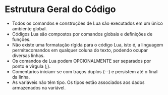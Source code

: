 # Estrutura Geral do Código
- Todos os comandos e construções de Lua são executados em um único ambiente global.
- Códigos Lua são compostos por comandos globais e definições de funções.
- Não existe uma formatação rígida para o código Lua, isto é, a linguagem permitecomandos em qualquer coluna do texto, podendo ocupar diversas linhas. 
- Os comandos de Lua podem OPCIONALMENTE ser separados por ponto e vírgula (;).
- Comentários iniciam-se com traços duplos (--) e persistem até o final da linha.
- As variáveis não têm tipo. Os tipos estão associados aos dados armazenados na variável.

